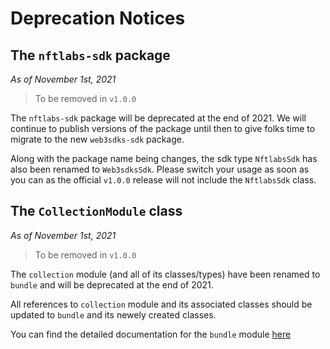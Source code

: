 # Deprecation Notices


## The ``nftlabs-sdk`` package

*As of November 1st, 2021*

> To be removed in `v1.0.0`

The `nftlabs-sdk` package will be deprecated at the end of 2021. We will
continue to publish versions of the package until then to give folks time
to migrate to the new `web3sdks-sdk` package.

Along with the package name being changes, the sdk type `NftlabsSdk` has also been
renamed to `Web3sdksSdk`. Please switch your usage as soon as you can as the
official `v1.0.0` release will not include the `NftlabsSdk` class.

## The `CollectionModule` class

*As of November 1st, 2021*

> To be removed in `v1.0.0`

The `collection` module (and all of its classes/types) have been renamed to `bundle` and will be deprecated at the end of 2021.

All references to `collection` module and its associated classes should be updated to `bundle` and its newely created classes.

You can find the detailed documentation for the `bundle` module [here](/api-reference/modules/bundle/)